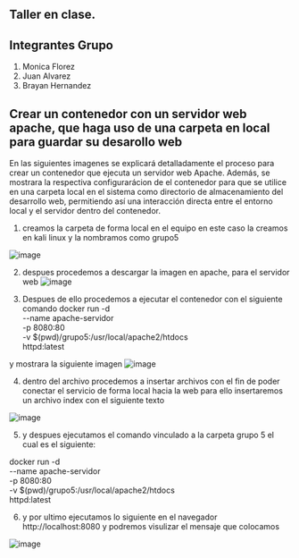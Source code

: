 ## Taller en clase.
## Integrantes Grupo

1. Monica Florez
2. Juan Alvarez
3. Brayan Hernandez

## Crear un contenedor con un servidor web apache, que haga uso de una carpeta en local para guardar su desarollo web

En las siguientes  imagenes se explicará detalladamente el proceso para crear un contenedor que ejecuta un servidor web Apache. Además, se mostrara la respectiva configurarácion de  el contenedor para que se utilice en una carpeta local en el sistema como directorio de almacenamiento del desarrollo web, permitiendo así una interacción directa entre el entorno local y el servidor dentro del contenedor.


1. creamos la carpeta de forma local en el equipo en este caso la creamos en kali linux  y la nombramos  como grupo5

![image](https://github.com/user-attachments/assets/efc86b16-ffd3-481a-949e-cba953e427a0)

2. despues procedemos a descargar la imagen en apache, para el servidor web
![image](https://github.com/user-attachments/assets/44f3c438-c5f9-49f9-9327-ddb224075366)


3. Despues de ello procedemos a ejecutar el contenedor con el siguiente comando
docker run -d \
  --name apache-servidor \
  -p 8080:80 \
  -v $(pwd)/grupo5:/usr/local/apache2/htdocs \
  httpd:latest

y mostrara la siguiente imagen
![image](https://github.com/user-attachments/assets/2c3cccb8-f415-4aef-9601-d5587668e54f)

4. dentro del archivo  procedemos a insertar archivos con el fin de poder conectar el servicio de forma local hacia la web para ello insertaremos un archivo index con el siguiente texto

![image](https://github.com/user-attachments/assets/540ede8a-5388-4ee2-b0df-d6240250d816)

5. y despues ejecutamos el comando vinculado a la carpeta grupo 5 el cual es el siguiente:

docker run -d \
  --name apache-servidor \
  -p 8080:80 \
  -v $(pwd)/grupo5:/usr/local/apache2/htdocs \
  httpd:latest

  6. y por ultimo ejecutamos lo siguiente en el navegador http://localhost:8080 y podremos visulizar el mensaje que colocamos

![image](https://github.com/user-attachments/assets/c0a8927f-94e8-4840-974d-82c0c1debd7e)

























